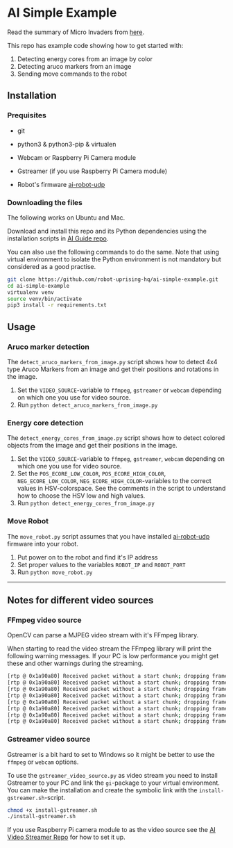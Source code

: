 # AI Simple Example

Read the summary of Micro Invaders from [here](https://github.com/robot-uprising-hq/ai-guide).

This repo has example code showing how to get started with:

1. Detecting energy cores from an image by color
1. Detecting aruco markers from an image
1. Sending move commands to the robot

## Installation

### Prequisites

- git
- python3 & python3-pip & virtualen

- Webcam or Raspberry Pi Camera module
- Gstreamer (if you use Raspberry Pi Camera module)

- Robot's firmware [ai-robot-udp](https://github.com/robot-uprising-hq/ai-robot-udp)

### Downloading the files

The following works on Ubuntu and Mac.

Download and install this repo and its Python dependencies using the installation scripts in [AI Guide repo](https://github.com/robot-uprising-hq/ai-guide).

You can also use the following commands to do the same. Note that using virtual environment to isolate the Python environment is not mandatory but considered as a good practise.

```sh
git clone https://github.com/robot-uprising-hq/ai-simple-example.git
cd ai-simple-example
virtualenv venv
source venv/bin/activate
pip3 install -r requirements.txt
```

## Usage

### Aruco marker detection

The `detect_aruco_markers_from_image.py` script shows how to detect 4x4 type Aruco Markers from an image and get their positions and rotations in the image.

1. Set the `VIDEO_SOURCE`-variable to `ffmpeg`, `gstreamer` or `webcam` depending on which one you use for video source.
1. Run `python detect_aruco_markers_from_image.py`

### Energy core detection

The `detect_energy_cores_from_image.py` script shows how to detect colored objects from the image and get their positions in the image.

1. Set the `VIDEO_SOURCE`-variable to `ffmpeg`, `gstreamer`, `webcam` depending on which one you use for video source.
1. Set the `POS_ECORE_LOW_COLOR`, `POS_ECORE_HIGH_COLOR`, `NEG_ECORE_LOW_COLOR`, `NEG_ECORE_HIGH_COLOR`-variables to the correct values in HSV-colorspace. See the comments in the script to understand how to choose the HSV low and high values.
1. Run `python detect_energy_cores_from_image.py`

### Move Robot

The `move_robot.py` script assumes that you have installed [ai-robot-udp](https://github.com/robot-uprising-hq/ai-robot-udp) firmware into your robot.
1. Put power on to the robot and find it's IP address
1. Set proper values to the variables `ROBOT_IP` and `ROBOT_PORT`
1. Run `python move_robot.py`

---

## Notes for different video sources
### FFmpeg video source
OpenCV can parse a MJPEG video stream with it's FFmpeg library.

When starting to read the video stream the FFmpeg library will print the following warning messages. If your PC is low performance you might get these and other warnings during the streaming.
```sh
[rtp @ 0x1a90a80] Received packet without a start chunk; dropping frame.
[rtp @ 0x1a90a80] Received packet without a start chunk; dropping frame.
[rtp @ 0x1a90a80] Received packet without a start chunk; dropping frame.
[rtp @ 0x1a90a80] Received packet without a start chunk; dropping frame.
[rtp @ 0x1a90a80] Received packet without a start chunk; dropping frame.
[rtp @ 0x1a90a80] Received packet without a start chunk; dropping frame.
[rtp @ 0x1a90a80] Received packet without a start chunk; dropping frame.
[rtp @ 0x1a90a80] Received packet without a start chunk; dropping frame.
```

### Gstreamer video source
Gstreamer is a bit hard to set to Windows so it might be better to use the `ffmpeg` or `webcam` options.

To use the `gstreamer_video_source.py` as video stream you need to install Gstreamer to your PC and link the `gi`-package to your virtual environment. You can make the installation and create the symbolic link with the `install-gstreamer.sh`-script.

```sh
chmod +x install-gstreamer.sh
./install-gstreamer.sh
```

If you use Raspberry Pi camera module to as the video source see the [AI Video Streamer Repo](https://github.com/robot-uprising-hq/ai-video-streamer) for how to set it up.
